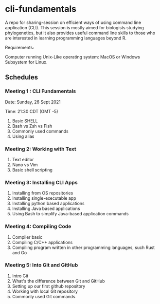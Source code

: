 # cli-fundamentals

A repo for sharing-session on efficient ways of using command line application (CLI). This session is mostly aimed for biologists studying phylogenetics, but it also provides useful command line skills to those who are interested in learning programming languages beyond R.

Requirements:

Computer running Unix-Like operating system: MacOS or Windows Subsystem for Linux.

## Schedules

### Meeting 1 : CLI Fundamentals

Date: Sunday, 26 Sept 2021

Time: 21:30 CDT (GMT -5)

1. Basic SHELL
2. Bash vs Zsh vs Fish
3. Commonly used commands
4. Using alias

### Meeting 2: Working with Text

1. Text editor
2. Nano vs Vim
3. Basic shell scripting

### Meeting 3: Installing CLI Apps

1. Installing from OS repositories
2. Installing single-executable app
3. Installing python based applications
4. Installing Java based applications
5. Using Bash to simplify Java-based application commands

### Meeting 4: Compiling Code

1. Compiler basic
2. Compiling C/C++ applications
3. Compiling program written in other programming languages, such Rust and Go

### Meeting 5: Into Git and GitHub

1. Intro Git
2. What's the difference between Git and GitHub
3. Setting up our first github repository
4. Working with local Git repository
5. Commonly used Git commands
